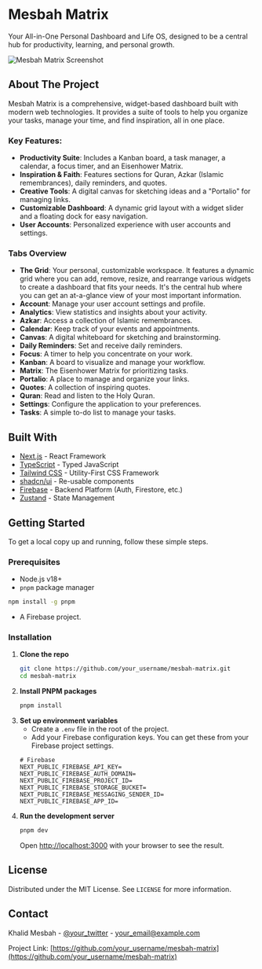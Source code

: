 # Mesbah Matrix

Your All-in-One Personal Dashboard and Life OS, designed to be a central hub for productivity, learning, and personal growth.

![Mesbah Matrix Screenshot](public/imgs/screenshot.png) <!-- Add a screenshot of your project here -->

## About The Project

Mesbah Matrix is a comprehensive, widget-based dashboard built with modern web technologies. It provides a suite of tools to help you organize your tasks, manage your time, and find inspiration, all in one place.

### Key Features:

- **Productivity Suite**: Includes a Kanban board, a task manager, a calendar, a focus timer, and an Eisenhower Matrix.
- **Inspiration & Faith**: Features sections for Quran, Azkar (Islamic remembrances), daily reminders, and quotes.
- **Creative Tools**: A digital canvas for sketching ideas and a "Portalio" for managing links.
- **Customizable Dashboard**: A dynamic grid layout with a widget slider and a floating dock for easy navigation.
- **User Accounts**: Personalized experience with user accounts and settings.

### Tabs Overview

- **The Grid**: Your personal, customizable workspace. It features a dynamic grid where you can add, remove, resize, and rearrange various widgets to create a dashboard that fits your needs. It's the central hub where you can get an at-a-glance view of your most important information.
- **Account**: Manage your user account settings and profile.
- **Analytics**: View statistics and insights about your activity.
- **Azkar**: Access a collection of Islamic remembrances.
- **Calendar**: Keep track of your events and appointments.
- **Canvas**: A digital whiteboard for sketching and brainstorming.
- **Daily Reminders**: Set and receive daily reminders.
- **Focus**: A timer to help you concentrate on your work.
- **Kanban**: A board to visualize and manage your workflow.
- **Matrix**: The Eisenhower Matrix for prioritizing tasks.
- **Portalio**: A place to manage and organize your links.
- **Quotes**: A collection of inspiring quotes.
- **Quran**: Read and listen to the Holy Quran.
- **Settings**: Configure the application to your preferences.
- **Tasks**: A simple to-do list to manage your tasks.

## Built With

- [Next.js](https://nextjs.org/) - React Framework
- [TypeScript](https://www.typescriptlang.org/) - Typed JavaScript
- [Tailwind CSS](https://tailwindcss.com/) - Utility-First CSS Framework
- [shadcn/ui](https://ui.shadcn.com/) - Re-usable components
- [Firebase](https://firebase.google.com/) - Backend Platform (Auth, Firestore, etc.)
- [Zustand](https://github.com/pmndrs/zustand) - State Management

## Getting Started

To get a local copy up and running, follow these simple steps.

### Prerequisites

- Node.js v18+
- `pnpm` package manager

```sh
npm install -g pnpm
```

- A Firebase project.

### Installation

1.  **Clone the repo**
    ```sh
    git clone https://github.com/your_username/mesbah-matrix.git
    cd mesbah-matrix
    ```
2.  **Install PNPM packages**
    ```sh
    pnpm install
    ```
3.  **Set up environment variables**
    - Create a `.env` file in the root of the project.
    - Add your Firebase configuration keys. You can get these from your Firebase project settings.
    ```env
    # Firebase
    NEXT_PUBLIC_FIREBASE_API_KEY=
    NEXT_PUBLIC_FIREBASE_AUTH_DOMAIN=
    NEXT_PUBLIC_FIREBASE_PROJECT_ID=
    NEXT_PUBLIC_FIREBASE_STORAGE_BUCKET=
    NEXT_PUBLIC_FIREBASE_MESSAGING_SENDER_ID=
    NEXT_PUBLIC_FIREBASE_APP_ID=
    ```
4.  **Run the development server**
    ```sh
    pnpm dev
    ```
    Open [http://localhost:3000](http://localhost:3000) with your browser to see the result.

## License

Distributed under the MIT License. See `LICENSE` for more information.

## Contact

Khalid Mesbah - [@your_twitter](https://twitter.com/your_twitter) - your_email@example.com

Project Link: [https://github.com/your_username/mesbah-matrix](https://github.com/your_username/mesbah-matrix)
